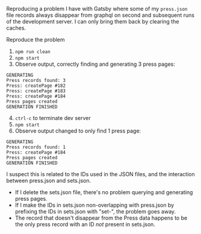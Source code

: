 Reproducing a problem I have with Gatsby where some of my `press.json` file records always disappear from graphql on second and subsequent runs of the development server. I can only bring them back by clearing the caches.

Reproduce the problem

1. `npm run clean`
2. `npm start`
3. Observe output, correctly finding and generating 3 press pages:
```
GENERATING
Press records found: 3
Press: createPage #182
Press: createPage #183
Press: createPage #184
Press pages created
GENERATION FINISHED
```

4. `ctrl-c` to terminate dev server
5. `npm start`
6. Observe output changed to only find 1 press page:
```
GENERATING
Press records found: 1
Press: createPage #184
Press pages created
GENERATION FINISHED
```

I suspect this is related to the IDs used in the JSON files, and the interaction between press.json and sets.json.
- If I delete the sets.json file, there's no problem querying and generating press pages.
- If I make the IDs in sets.json non-overlapping with press.json by prefixing the IDs in sets.json with "set-", the problem goes away.
- The record that doesn't disappear from the Press data happens to be the only press record with an ID *not* present in sets.json.